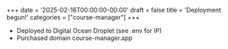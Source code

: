 +++
date = '2025-02-16T00:00:00-00:00'
draft = false
title = 'Deployment begun!'
categories = ["course-manager"]
+++

- Deployed to Digital Ocean Droplet (see .env for IP)
- Purchased domain course-manager.app
